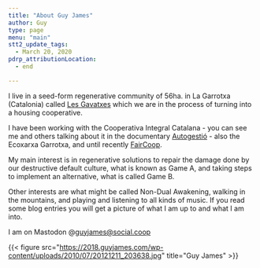 ```yaml
---
title: "About Guy James"
author: Guy
type: page
menu: "main"
stt2_update_tags:
  - March 20, 2020
pdrp_attributionLocation:
  - end

---
```


I live in a seed-form regenerative community of 56ha. in La Garrotxa (Catalonia) called [Les Gavatxes](https://lesgavatxes.cat) which we are in the process of turning into a housing cooperative.

I have been working with the Cooperativa Integral Catalana - you can see me and others talking about it in the documentary [Autogestió](https://enfable.org/autogestio/) - also the Ecoxarxa Garrotxa, and until recently [FairCoop](https://fair.coop).

My main interest is in regenerative solutions to repair the damage done by our destructive default culture, what is known as Game A, and taking steps to implement an alternative, what is called Game B.

Other interests are what might be called Non-Dual Awakening, walking in the mountains, and playing and listening to all kinds of music. If you read some blog entries you will get a picture of what I am up to and what I am into.

I am on Mastodon @guyjames@social.coop

{{< figure src="https://2018.guyjames.com/wp-content/uploads/2010/07/20121211_203638.jpg" title="Guy James" >}}
